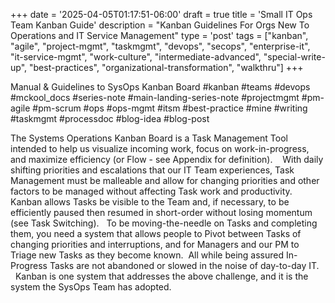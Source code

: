 +++
date = '2025-04-05T01:17:51-06:00'
draft = true
title = 'Small IT Ops Team Kanban Guide'
description = "Kanban Guidelines For Orgs New To Operations and IT Service Management"
type = 'post'
tags = ["kanban", "agile", "project-mgmt", "taskmgmt", "devops", "secops", "enterprise-it", "it-service-mgmt", "work-culture", "intermediate-advanced", "special-write-up", "best-practices", "organizational-transformation", "walkthru"]
+++

Manual & Guidelines to SysOps Kanban Board
#kanban #teams #devops #mckool_docs #series-note #main-landing-series-note #projectmgmt #pm-agile #pm-scrum #ops #ops-mgmt #itsm #best-practice #mine #writing #taskmgmt #processdoc #blog-idea #blog-post 

The Systems Operations Kanban Board is a Task Management Tool intended to help us visualize incoming work, focus on work-in-progress, and maximize efficiency (or Flow - see Appendix for definition). 
 
With daily shifting priorities and escalations that our IT Team experiences, Task Management must be malleable and allow for changing priorities and other factors to be managed without affecting Task work and productivity.  Kanban allows Tasks be visible to the Team and, if necessary, to be efficiently paused then resumed in short-order without losing momentum (see Task Switching).
 
To be moving-the-needle on Tasks and completing them, you need a system that allows people to Pivot between Tasks of changing priorities and interruptions, and for Managers and our PM to Triage new Tasks as they become known.  All while being assured In-Progress Tasks are not abandoned or slowed in the noise of day-to-day IT.  
 
Kanban is one system that addresses the above challenge, and it is the system the SysOps Team has adopted.